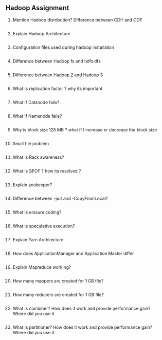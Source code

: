 ## Hadoop Assignment

1.	Mention Hadoop distribution? Difference between CDH and CDP

```
```

2.	Explain Hadoop Architecture

```
```

3.	Configuration files used during hadoop installation

```
```

4.	Difference between Hadoop fs and hdfs dfs

```
```

5.	Difference between Hadoop 2 and Hadoop 3

```
```

6.	What is replication factor ? why its important

```
```

7.	What if Datanode fails?

```
```

8.	What if Namenode fails?

```
```

9.	Why is block size 128 MB ? what if I increase or decrease the block size

```
```

10.	Small file problem

```
```

11.	What is Rack awareness?

```
```

12.	What is SPOF ? how its resolved ?

```
```

13.	Explain zookeeper?

```
```

14.	Difference between -put and -CopyFromLocal?

```
```

15.	What is erasure coding?

```
```

16.	What is speculative execution?

```
```

17.	Explain Yarn Architecture

```
```

18.	How does ApplicationManager and Application Master  differ

```
```

19.	Explain Mapreduce working?

```
```

20.	How many mappers are created for 1 GB file?

```
```

21.	How many reducers are created for 1 GB file?

```
```

22.	What is combiner? How does it work and provide performance gain? Where did you use it 

```
```

23.	What is partitioner? How does it work and provide performance gain? Where did you use it

```
```

